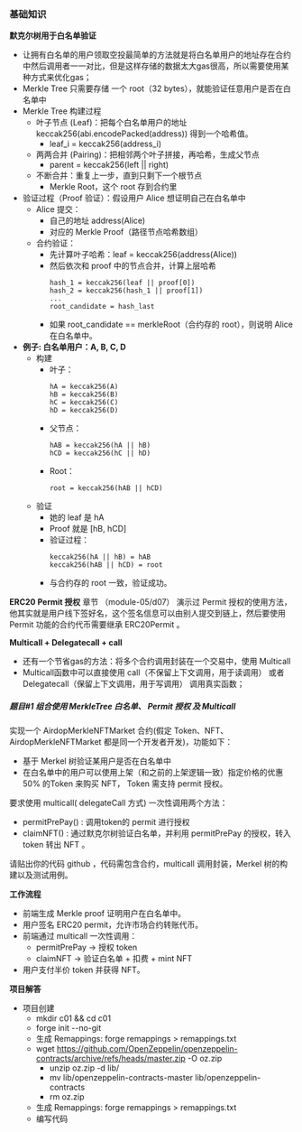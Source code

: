 
### 基础知识

**默克尔树用于白名单验证**
- 让拥有白名单的用户领取空投最简单的方法就是将白名单用户的地址存在合约中然后调用者一一对比，但是这样存储的数据太大gas很高，所以需要使用某种方式来优化gas；
- Merkle Tree 只需要存储 一个 root（32 bytes），就能验证任意用户是否在白名单中
- Merkle Tree 构建过程
    - 叶子节点 (Leaf)：把每个白名单用户的地址 keccak256(abi.encodePacked(address)) 得到一个哈希值。
        - leaf_i = keccak256(address_i)
    - 两两合并 (Pairing)：把相邻两个叶子拼接，再哈希，生成父节点
        - parent = keccak256(left || right)
    - 不断合并：重复上一步，直到只剩下一个根节点
        - Merkle Root，这个 root 存到合约里
- 验证过程（Proof 验证）：假设用户 Alice 想证明自己在白名单中
    - Alice 提交：
        - 自己的地址 address(Alice)
        - 对应的 Merkle Proof（路径节点哈希数组）
    - 合约验证：
        - 先计算叶子哈希：leaf = keccak256(address(Alice))
        - 然后依次和 proof 中的节点合并，计算上层哈希
            ```
            hash_1 = keccak256(leaf || proof[0])
            hash_2 = keccak256(hash_1 || proof[1])
            ...
            root_candidate = hash_last
            ```
        - 如果 root_candidate == merkleRoot（合约存的 root），则说明 Alice 在白名单中。
- **例子: 白名单用户：A, B, C, D**
    - 构建
        - 叶子：
            ```
            hA = keccak256(A)
            hB = keccak256(B)
            hC = keccak256(C)
            hD = keccak256(D)
            ```
        - 父节点：
            ```
            hAB = keccak256(hA || hB)
            hCD = keccak256(hC || hD)
            ```
        - Root：
            ```
            root = keccak256(hAB || hCD)
            ```
    - 验证
        - 她的 leaf 是 hA
        - Proof 就是 [hB, hCD]
        - 验证过程：
            ```
            keccak256(hA || hB) = hAB
            keccak256(hAB || hCD) = root
            ```
        - 与合约存的 root 一致，验证成功。


**ERC20 Permit 授权**
章节 （module-05/d07） 演示过 Permit 授权的使用方法，他其实就是用户线下签好名，这个签名信息可以由别人提交到链上，然后要使用 Permit 功能的合约代币需要继承 ERC20Permit 。

**Multicall + Delegatecall + call**
- 还有一个节省gas的方法：将多个合约调用封装在一个交易中，使用 Multicall 
- Multicall函数中可以直接使用 call（不保留上下文调用，用于读调用） 或者 Delegatecall（保留上下文调用，用于写调用） 调用真实函数；



##### 题目#1 组合使用 MerkleTree 白名单、 Permit 授权 及 Multicall
实现一个 AirdopMerkleNFTMarket 合约(假定 Token、NFT、AirdopMerkleNFTMarket 都是同一个开发者开发)，功能如下：
- 基于 Merkel 树验证某用户是否在白名单中
- 在白名单中的用户可以使用上架（和之前的上架逻辑一致）指定价格的优惠 50% 的Token 来购买 NFT， Token 需支持 permit 授权。

要求使用 multicall( delegateCall 方式) 一次性调用两个方法：
- permitPrePay() : 调用token的 permit 进行授权
- claimNFT() : 通过默克尔树验证白名单，并利用 permitPrePay 的授权，转入 token 转出 NFT 。

请贴出你的代码 github ，代码需包含合约，multicall 调用封装，Merkel 树的构建以及测试用例。


**工作流程**
- 前端生成 Merkle proof 证明用户在白名单中。
- 用户签名 ERC20 permit，允许市场合约转账代币。
- 前端通过 multicall 一次性调用：
    - permitPrePay → 授权 token
    - claimNFT → 验证白名单 + 扣费 + mint NFT
- 用户支付半价 token 并获得 NFT。


**项目解答**
- 项目创建
    - mkdir c01 && cd c01
    - forge init --no-git
    - 生成 Remappings: forge remappings > remappings.txt
    - wget https://github.com/OpenZeppelin/openzeppelin-contracts/archive/refs/heads/master.zip -O oz.zip
        - unzip oz.zip -d lib/
        - mv lib/openzeppelin-contracts-master lib/openzeppelin-contracts
        - rm oz.zip
    - 生成 Remappings: forge remappings > remappings.txt
    - 编写代码






